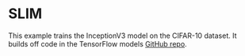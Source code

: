 # SLIM

This example trains the InceptionV3 model on the
CIFAR-10 dataset. It builds off code in
the TensorFlow models [GitHub repo](https://github.com/tensorflow/models/tree/master/research/slim).

